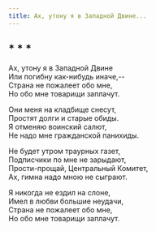 ```yaml
---
title: Ах, утону я в Западной Двине...
---
```

## * * *

Ах, утону я в Западной Двине  
Или погибну как-нибудь иначе,--  
Страна не пожалеет обо мне,  
Но обо мне товарищи заплачут.

Они меня на кладбище снесут,  
Простят долги и старые обиды.  
Я отменяю воинский салют,  
Не надо мне гражданской панихиды.

Не будет утром траурных газет,  
Подписчики по мне не зарыдают,  
Прости-прощай, Центральный Комитет,  
Ах, гимна надо мною не сыграют.

Я никогда не ездил на слоне,  
Имел в любви большие неудачи,  
Страна не пожалеет обо мне,  
Но обо мне товарищи заплачут.